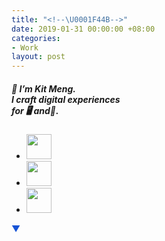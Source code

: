 ```yaml
---
title: "<!--\U0001F44B-->"
date: 2019-01-31 00:00:00 +08:00
categories:
- Work
layout: post
---
```


<div class="whitespace"></div>


<h5>👋 I’m Kit Meng. <br>
I craft digital
experiences<br>
for 🖥️ and📱.</h5>

<ul id="social-links">
	<li><a href="https://www.behance.net/kitmeng" target="new"><img src="https://s3.amazonaws.com/kitmeng.com/img/_common/icon_behance.png" width="40px;"></a></li>
	<li><a href="https://www.linkedin.com/in/kitmeng/" target="new"><img src="https://s3.amazonaws.com/kitmeng.com/img/_common/icon_linkedin.png" width="40px;"></a></li>
	<li><a href="mailto:kitmeng@live.com" target="new"><img src="https://s3.amazonaws.com/kitmeng.com/img/_common/icon_email.png" width="40px;"></a></li>
</ul>

<p style="color:#1653d5;">▼</p>

<div class="whitespace"></div>	
<!--<img src="https://i.stack.imgur.com/uAEaU.jpg?s=32&g=1"></img>-->